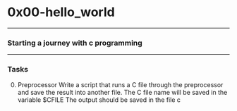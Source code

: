 # 0x00-hello_world
------
### Starting a journey with c programming 

*******
### Tasks
0. Preprocessor
	Write a script that runs a C file through the preprocessor and save the result into another file.
	The C file name will be saved in the variable $CFILE
	The output should be saved in the file c

